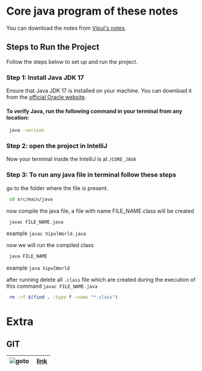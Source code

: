 # Core java program of these notes

You can download the notes from [Vipul's notes](https://drive.google.com/drive/folders/1IDEteTioonkOygc_-D0F69WsJmW2P-xy?usp=sharing).


## Steps to Run the Project

Follow the steps below to set up and run the project.

### Step 1: Install Java JDK 17

Ensure that Java JDK 17 is installed on your machine. You can download it from the [official Oracle website](https://www.oracle.com/java/technologies/javase/jdk17-archive-downloads.html).

#### To verify Java, run the following command in your terminal from any location:
```bash
 java -version
```

### Step 2: open the project in IntelliJ 

Now your terminal inside the IntelliJ is at `/CORE_JAVA`

### Step 3: To run any java file in terminal follow these steps 

go to the folder where the file is present.

```bash
 cd src/main/java
```

now compile the java file, a file with name  FILE_NAME.class will be created

```bash
 javac FILE_NAME.java
```

example `javac VipulWorld.java`

now we will run the compiled class 

```bash
 java FILE_NAME
```

example `java VipulWorld`

after running delete all `.class` file which are created during the execution of this command  `javac FILE_NAME.java`

```bash
 rm -rf $(find . -type f -name "*.class")
```



# Extra

## GIT
|![goto](https://img.shields.io/badge/Git%20Hub-Commands-orange)&nbsp;| [link](https://docs.google.com/document/d/1RO0smtVXZPqvFWyjVzIt2poVnQLoNIK8wl0wAy_Tepk/edit?usp=sharing)|
 | ------------- | --------- | 




